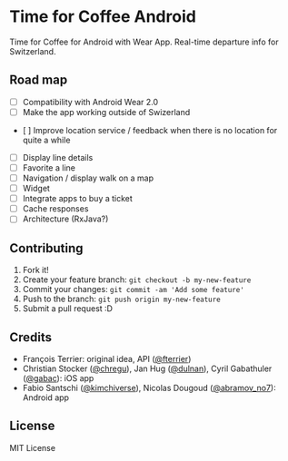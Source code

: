 # Time for Coffee Android

Time for Coffee for Android with Wear App. Real-time departure info for Switzerland.

## Road map

- [ ] Compatibility with Android Wear 2.0
- [ ] Make the app working outside of Swizerland
- [ ] Improve location service / feedback when there is no location for quite a while
- [ ] Display line details
- [ ] Favorite a line
- [ ] Navigation / display walk on a map
- [ ] Widget
- [ ] Integrate apps to buy a ticket
- [ ] Cache responses
- [ ] Architecture (RxJava?)

## Contributing

1. Fork it!
2. Create your feature branch: `git checkout -b my-new-feature`
3. Commit your changes: `git commit -am 'Add some feature'`
4. Push to the branch: `git push origin my-new-feature`
5. Submit a pull request :D

## Credits

- François Terrier: original idea, API ([@fterrier](https://twitter.com/@fterrier))
- Christian Stocker ([@chregu](https://twitter.com/@chregu)), Jan Hug ([@dulnan](https://twitter.com/@dulnan)), Cyril Gabathuler ([@gabac](https://twitter.com/@gabac)): iOS app
- Fabio Santschi ([@kimchiverse](https://twitter.com/@kimchiverse)), Nicolas Dougoud ([@abramov_no7](https://twitter.com/@abramov_no7)): Android app

## License

MIT License
